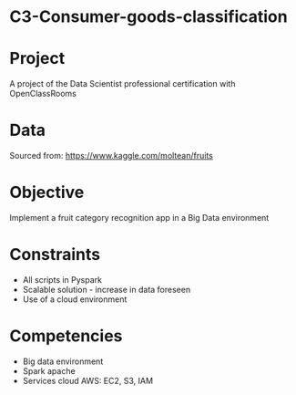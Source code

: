 # C3-Consumer-goods-classification

# Project
A project of the Data Scientist professional certification with OpenClassRooms

# Data 
Sourced from: https://www.kaggle.com/moltean/fruits

# Objective 
Implement a fruit category recognition app in a Big Data environment

# Constraints
- All scripts in Pyspark
- Scalable solution - increase in data foreseen
- Use of a cloud environment

# Competencies
- Big data environment 
- Spark apache
- Services cloud AWS: EC2, S3, IAM
